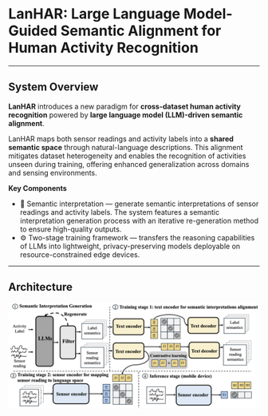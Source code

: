 # LanHAR: Large Language Model-Guided Semantic Alignment for Human Activity Recognition

---

## System Overview
**LanHAR** introduces a new paradigm for **cross-dataset human activity recognition** powered by **large language model (LLM)-driven semantic alignment**. 

LanHAR maps both sensor readings and activity labels into a **shared semantic space** through natural-language descriptions. This alignment mitigates dataset heterogeneity and enables the recognition of activities unseen during training, offering enhanced generalization across domains and sensing environments.

**Key Components**

- 🧠 Semantic interpretation — generate semantic interpretations of sensor readings and activity labels. The system features a semantic interpretation generation process with an iterative re-generation method to ensure high-quality outputs.
- ⚙️ Two-stage training framework — transfers the reasoning capabilities of LLMs into lightweight, privacy-preserving models deployable on resource-constrained edge devices.

---
## Architecture
<img src="assets/lanhar_overview.png" alt="LanHAR Framework" />






